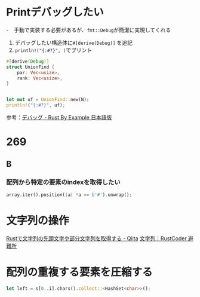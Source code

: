 # Printデバッグしたい
-　手動で実装する必要があるが、`fmt::Debug`が簡潔に実現してくれる

1. デバッグしたい構造体に`#[derive(Debug)]` を追記
2. `println!("{:#?}", )`でプリント

```rust
#[derive(Debug)]
struct UnionFind {
    par: Vec<usize>,
    rank: Vec<usize>,
}


let mut uf = UnionFind::new(N);
println!("{:#?}", uf);
```
参考：[デバッグ - Rust By Example 日本語版](https://doc.rust-jp.rs/rust-by-example-ja/hello/print/print_debug.html)

# 269
## B
### 配列から特定の要素のindexを取得したい

```rust
array.iter().position(|a| *a == b'#').unwrap();
```

# 文字列の操作
   [Rustで文字列の先頭文字や部分文字列を取得する - Qiita](https://qiita.com/HelloRusk/items/7fb68395984958987a54)
   [文字列｜RustCoder 避難所](https://zenn.dev/toga/books/rust-atcoder-old/viewer/23-string)

# 配列の重複する要素を圧縮する

```rust:abc098b.rs
let left = s[0..i].chars().collect::<HashSet<char>>();
```
